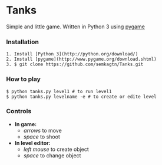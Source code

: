 Tanks
=====
Simple and little game. Written in Python 3 using [pygame](http://www.pygame.org/)

### Installation
    1. Install [Python 3](http://python.org/download/)
    2. Install [pygame](http://www.pygame.org/download.shtml)
    3. $ git clone https://github.com/semkagtn/Tanks.git

### How to play
    $ python tanks.py level1 # to run level1
    $ python tanks.py levelname -e # to create or edite level

### Controls
*   **In game:**
    - *arrows* to move
    - *space* to shoot
*   **In level editor:**
    - *left mouse* to create object
    - *space* to change object
